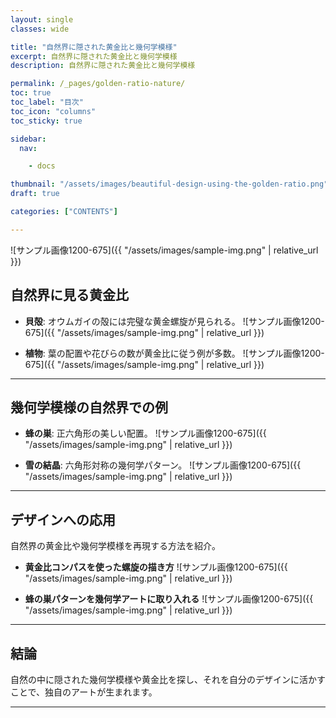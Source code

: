 ```yaml
---
layout: single
classes: wide

title: "自然界に隠された黄金比と幾何学模様"
excerpt: 自然界に隠された黄金比と幾何学模様
description: 自然界に隠された黄金比と幾何学模様

permalink: /_pages/golden-ratio-nature/
toc: true
toc_label: "目次"
toc_icon: "columns"
toc_sticky: true

sidebar:
  nav:

    - docs

thumbnail: "/assets/images/beautiful-design-using-the-golden-ratio.png"
draft: true

categories: ["CONTENTS"]

---
```

![サンプル画像1200-675]({{ "/assets/images/sample-img.png" | relative_url }})

## 自然界に見る黄金比

- **貝殻**: オウムガイの殻には完璧な黄金螺旋が見られる。
![サンプル画像1200-675]({{ "/assets/images/sample-img.png" | relative_url }})

- **植物**: 葉の配置や花びらの数が黄金比に従う例が多数。
![サンプル画像1200-675]({{ "/assets/images/sample-img.png" | relative_url }})

---

## 幾何学模様の自然界での例

- **蜂の巣**: 正六角形の美しい配置。
![サンプル画像1200-675]({{ "/assets/images/sample-img.png" | relative_url }})

- **雪の結晶**: 六角形対称の幾何学パターン。
![サンプル画像1200-675]({{ "/assets/images/sample-img.png" | relative_url }})

---

## デザインへの応用

自然界の黄金比や幾何学模様を再現する方法を紹介。
- **黄金比コンパスを使った螺旋の描き方**
![サンプル画像1200-675]({{ "/assets/images/sample-img.png" | relative_url }})

- **蜂の巣パターンを幾何学アートに取り入れる**
![サンプル画像1200-675]({{ "/assets/images/sample-img.png" | relative_url }})

---

## 結論

自然の中に隠された幾何学模様や黄金比を探し、それを自分のデザインに活かすことで、独自のアートが生まれます。

---
